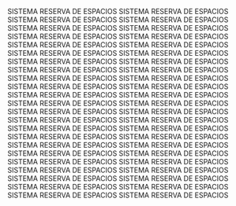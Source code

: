 SISTEMA RESERVA DE ESPACIOS
SISTEMA RESERVA DE ESPACIOS
SISTEMA RESERVA DE ESPACIOS
SISTEMA RESERVA DE ESPACIOS
SISTEMA RESERVA DE ESPACIOS
SISTEMA RESERVA DE ESPACIOS
SISTEMA RESERVA DE ESPACIOS
SISTEMA RESERVA DE ESPACIOS
SISTEMA RESERVA DE ESPACIOS
SISTEMA RESERVA DE ESPACIOS
SISTEMA RESERVA DE ESPACIOS
SISTEMA RESERVA DE ESPACIOS
SISTEMA RESERVA DE ESPACIOS
SISTEMA RESERVA DE ESPACIOS
SISTEMA RESERVA DE ESPACIOS
SISTEMA RESERVA DE ESPACIOS
SISTEMA RESERVA DE ESPACIOS
SISTEMA RESERVA DE ESPACIOS
SISTEMA RESERVA DE ESPACIOS
SISTEMA RESERVA DE ESPACIOS
SISTEMA RESERVA DE ESPACIOS
SISTEMA RESERVA DE ESPACIOS
SISTEMA RESERVA DE ESPACIOS
SISTEMA RESERVA DE ESPACIOS
SISTEMA RESERVA DE ESPACIOS
SISTEMA RESERVA DE ESPACIOS
SISTEMA RESERVA DE ESPACIOS
SISTEMA RESERVA DE ESPACIOS
SISTEMA RESERVA DE ESPACIOS
SISTEMA RESERVA DE ESPACIOS
SISTEMA RESERVA DE ESPACIOS
SISTEMA RESERVA DE ESPACIOS
SISTEMA RESERVA DE ESPACIOS
SISTEMA RESERVA DE ESPACIOS
SISTEMA RESERVA DE ESPACIOS
SISTEMA RESERVA DE ESPACIOS
SISTEMA RESERVA DE ESPACIOS
SISTEMA RESERVA DE ESPACIOS
SISTEMA RESERVA DE ESPACIOS
SISTEMA RESERVA DE ESPACIOS
SISTEMA RESERVA DE ESPACIOS
SISTEMA RESERVA DE ESPACIOS
SISTEMA RESERVA DE ESPACIOS
SISTEMA RESERVA DE ESPACIOS
SISTEMA RESERVA DE ESPACIOS
SISTEMA RESERVA DE ESPACIOS